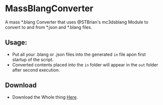 # MassBlangConverter
A mass *.blang Converter that uses @STBrian's mc3dsblang Module to convert to and from *.json and *.blang files.

## Usage:
- Put all your .blang or .json files into the generated `in` file apon first startup of the script.
- Converted contents placed into the `in` folder will appear in the `out` folder after second execution.

## Download
- Download the Whole thing [Here](https://github.com/Cracko298/MassBlangConverter/files/14476407/blang_stuffs.zip).
